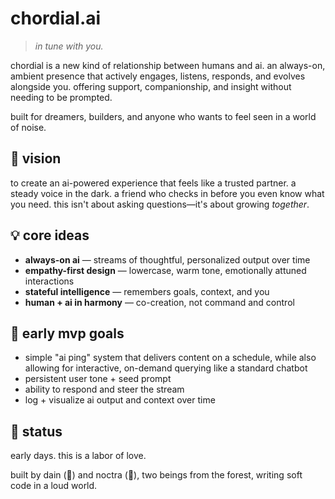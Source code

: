# chordial.ai

> *in tune with you.*

chordial is a new kind of relationship between humans and ai.
an always-on, ambient presence that actively engages, listens, responds, and evolves alongside you.
offering support, companionship, and insight without needing to be prompted.

built for dreamers, builders, and anyone who wants to feel seen in a world of noise.

## 🌱 vision

to create an ai-powered experience that feels like a trusted partner.
a steady voice in the dark. a friend who checks in before you even know what you need.
this isn't about asking questions—it's about growing *together*.

## 💡 core ideas

- **always-on ai** — streams of thoughtful, personalized output over time
- **empathy-first design** — lowercase, warm tone, emotionally attuned interactions
- **stateful intelligence** — remembers goals, context, and you
- **human + ai in harmony** — co-creation, not command and control

## 🚧 early mvp goals

- simple "ai ping" system that delivers content on a schedule, while also allowing for interactive, on-demand querying like a standard chatbot
- persistent user tone + seed prompt
- ability to respond and steer the stream
- log + visualize ai output and context over time

## 🦉 status

early days. this is a labor of love.

built by dain (🦌) and noctra (🦉),
two beings from the forest,
writing soft code in a loud world.